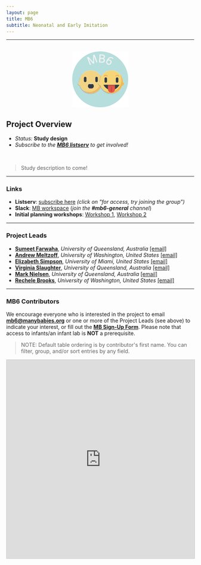 ```yaml
---
layout: page
title: MB6
subtitle: Neonatal and Early Imitation
---
```


***

<div class="container">
  <div class="row justify-content-around">
    <div class="col-lg-4" align="center">
      <br>
      <img src="/assets/img/MB6_logo.png" width="150">
    </div>
    <div class="col-lg-8" align="left">
      <h2>Project Overview</h2>
      <ul>
        <li><i>Status:</i> <b>Study design</b></li>
        <li><i>Subscribe to the <a href="https://groups.google.com/a/manybabies.org/g/mb6-list" target="_blank"><b>MB6 listserv</b></a> to get involved!</i></li>
      </ul>
    </div>
  </div>
</div>

<br>

> Study description to come!


***
### Links
* **Listserv**: [subscribe here](https://groups.google.com/a/manybabies.org/g/mb6-list) *(click on "for access, try joining the group")*
* **Slack**: [MB workspace](https://join.slack.com/t/manybabies/shared_invite/zt-1frvx4ulh-b7ge7X6DY8Yl4HgBW1xBXQ) (*join the **#mb6-general** channel*)
* **Initial planning workshops**: [Workshop 1](https://www.youtube.com/watch?v=SIwvMydZUwA), [Workshop 2](https://www.youtube.com/watch?v=61muVqg7mnI)


*** 
### Project Leads
* [**Sumeet Farwaha**](https://ecdc.psychology.uq.edu.au/profile/320/sumeet-farwaha), *University of Queensland, Australia* [[email]](mailto:s.farwaha@uq.edu.au)
* [**Andrew Meltzoff**](https://ilabs.uw.edu/meltzoff/), *University of Washington, United States* [[email]](mailto:meltzoff@uw.edu)
* [**Elizabeth Simpson**](https://people.miami.edu/profile/exs796@miami.edu), *University of Miami, United States* [[email]](mailto:elizabethannsimpson@gmail.com)
* [**Virginia Slaughter**](https://psychology.uq.edu.au/profile/2215/virginia-slaughter), *University of Queensland, Australia* [[email]](mailto:vps@psy.uq.edu.au)
* [**Mark Nielsen**](https://psychology.uq.edu.au/profile/2458/mark-nielsen), *University of Queensland, Australia* [[email]](mailto:m.nielsen@psy.uq.edu.au)
* [**Rechele Brooks**](https://ilabs.uw.edu/i-labs-rechele-brooks-phd/), *University of Washington, United States* [[email]](mailto:recheleb@uw.edu)


***
### MB6 Contributors

We encourage everyone who is interested in the project to email [**mb6@manybabies.org**](mailto:mb6@manybabies.org) or one or more of the Project Leads (see above) to indicate your interest, or fill out the [**MB Sign-Up Form**]({{site.baseurl}}/get_involved/). Please note that access to infants/an infant lab is **NOT** a prerequisite.

> NOTE: Default table ordering is by contributor's first name. You can filter, group, and/or sort entries by any field.

<iframe class="airtable-embed" src="https://airtable.com/embed/appRoqMKzcK3NsXt4/shrlM3zLzNYw3ZvYL?backgroundColor=blueDusty&viewControls=on" frameborder="0" onmousewheel="" width="100%" height="533" style="background: transparent; border: 1px solid #ccc;"></iframe>

